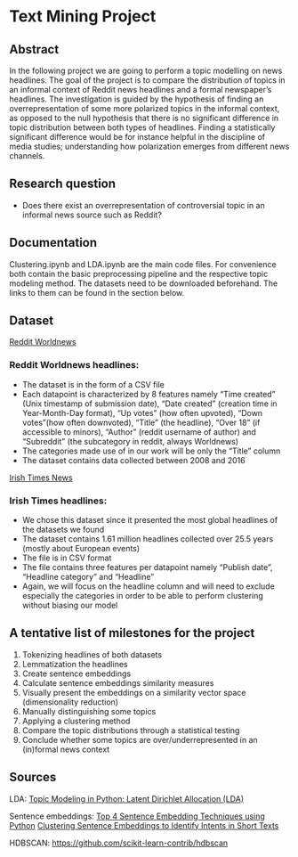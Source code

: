 # Text Mining Project

## Abstract
In the following project we are going to perform a topic modelling on news headlines. The goal of the project is to compare the distribution of topics in an informal context of Reddit news headlines and a formal newspaper’s headlines. The investigation is guided by the hypothesis of finding an overrepresentation of some more polarized topics in the informal context, as opposed to the null hypothesis that there is no significant difference in topic distribution between both types of headlines. Finding a statistically significant difference would be for instance helpful in the discipline of media studies; understanding how polarization emerges from different news channels.

## Research question
-	Does there exist an overrepresentation of controversial topic in an informal news source such as Reddit?

## Documentation
Clustering.ipynb and LDA.ipynb are the main code files. For convenience both contain the basic preprocessing pipeline and the respective topic modeling method.
The datasets need to be downloaded beforehand. The links to them can be found in the section below.

## Dataset
[Reddit Worldnews](https://www.kaggle.com/datasets/rootuser/worldnews-on-reddit)
### Reddit Worldnews headlines:
-	The dataset is in the form of a CSV file
-	Each datapoint is characterized by 8 features namely “Time created” (Unix timestamp of submission date), “Date created” (creation time in Year-Month-Day format), “Up votes” (how often upvoted), “Down votes”(how often downvoted), “Title” (the headline), “Over 18” (if accessible to minors), “Author” (reddit username of author) and “Subreddit” (the subcategory in reddit, always Worldnews)
-	The categories made use of in our work will be only the “Title” column
-	The dataset contains data collected between 2008 and 2016

[Irish Times News](https://www.kaggle.com/datasets/therohk/ireland-historical-news)
### Irish Times headlines:
-	We chose this dataset since it presented the most global headlines of the datasets we found
-	The dataset contains 1.61 million headlines collected over 25.5 years (mostly about European events)
-	The file is in CSV format
-	The file contains three features per datapoint namely “Publish date”, “Headline category” and “Headline”
-	Again, we will focus on the headline column and will need to exclude especially the categories in order to be able to perform clustering without biasing our model


## A tentative list of milestones for the project
1.	Tokenizing headlines of both datasets
2.	Lemmatization the headlines
3.	Create sentence embeddings
4.	Calculate sentence embeddings similarity measures
5.	Visually present the embeddings on a similarity vector space (dimensionality reduction)
6.	Manually distinguishing some topics
7.	Applying a clustering method
8.	Compare the topic distributions through a statistical testing
9.	Conclude whether some topics are over/underrepresented in an (in)formal news context

## Sources
LDA:
[Topic Modeling in Python: Latent Dirichlet Allocation (LDA)](https://towardsdatascience.com/end-to-end-topic-modeling-in-python-latent-dirichlet-allocation-lda-35ce4ed6b3e0)

Sentence embeddings:
[Top 4 Sentence Embedding Techniques using Python](https://www.analyticsvidhya.com/blog/2020/08/top-4-sentence-embedding-techniques-using-python/)
[Clustering Sentence Embeddings to Identify Intents in Short Texts](https://towardsdatascience.com/clustering-sentence-embeddings-to-identify-intents-in-short-text-48d22d3bf02e)

HDBSCAN:
https://github.com/scikit-learn-contrib/hdbscan
